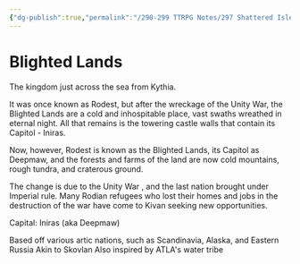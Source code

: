 ```yaml
---
{"dg-publish":true,"permalink":"/290-299 TTRPG Notes/297 Shattered Isles/15 The World/Blighted Lands/"}
---
```



# Blighted Lands

The kingdom just across the sea from Kythia.  

It was once known as Rodest, but after the wreckage of the Unity War, the Blighted Lands are a cold and inhospitable place, vast swaths wreathed in eternal night. All that remains is the towering castle walls that contain its Capitol - Iniras.

Now, however, Rodest is known as the Blighted Lands, its Capitol as Deepmaw, and the forests and farms of the land are now cold mountains, rough tundra, and craterous ground.

The change is due to the Unity War , and the last nation brought under Imperial rule. Many Rodian refugees who lost their homes and jobs in the destruction of the war have come to Kivan seeking new opportunities.

Capital: Iniras (aka Deepmaw)

Based off various artic nations, such as Scandinavia, Alaska, and Eastern Russia
Akin to Skovlan
Also inspired by ATLA's water tribe